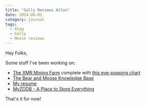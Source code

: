```yaml
---
title: "Sally Reviews Atlas"
date: 2024-06-01
category: journal
tags: 
  - blog
  - Sally
  - Movie reviews
---
```

Hey Folks,

Some stuff I've been working on:

* [The XMR Mining Farm](https://xmr.osoyalce.com/) complete with [this eye-popping chart](https://xmr.osoyalce.com/2024/05/29/XMR-Earnings.html)
* [The Bear and Moose Knowledge Base](https://kb.osoyalce.com/)
* [My resume](https://nadim-daniel.ghaznavi.org)
* [MyZODB - A Place to Store Everything](https://myzodb.ozoyalce.com/) 

That's it for now! 

